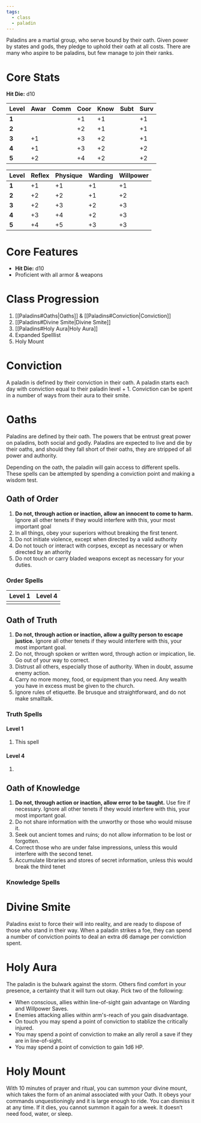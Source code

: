 ```yaml
---
tags:
  - class
  - paladin
---
```

Paladins are a martial group, who serve bound by their oath. Given power by states and gods, they pledge to uphold their oath at all costs. There are many who aspire to be paladins, but few manage to join their ranks.
# Core Stats
**Hit Die:** d10

| **Level** | Awar | Comm | Coor | Know | Subt | Surv |
| --------- | ---- | ---- | ---- | ---- | ---- | ---- |
| **1**     |      |      | +1   | +1   |      | +1   |
| **2**     |      |      | +2   | +1   |      | +1   |
| **3**     | +1   |      | +3   | +2   |      | +1   |
| **4**     | +1   |      | +3   | +2   |      | +2   |
| **5**     | +2   |      | +4   | +2   |      | +2   |

| **Level** | Reflex | Physique | Warding | Willpower |
| --------- | ------ | -------- | ------- | --------- |
| **1**     | +1     | +1       | +1      | +1        |
| **2**     | +2     | +2       | +1      | +2        |
| **3**     | +2     | +3       | +2      | +3        |
| **4**     | +3     | +4       | +2      | +3        |
| **5**     | +4     | +5       | +3      | +3        |
# Core Features
+ **Hit Die:** d10
+ Proficient with all armor & weapons
# Class Progression
1. [[Paladins#Oaths|Oaths]] & [[Paladins#Conviction|Conviction]]
2. [[Paladins#Divine Smite|Divine Smite]]
3. [[Paladins#Holy Aura|Holy Aura]]
4. Expanded Spelllist
5. Holy Mount
# Conviction
A paladin is defined by their conviction in their oath. A paladin starts each day with conviction equal to their paladin level + 1. Conviction can be spent in a number of ways from their aura to their smite.
# Oaths
Paladins are defined by their oath. The powers that be entrust great power on paladins, both social and godly. Paladins are expected to live and die by their oaths, and should they fall short of their oaths, they are stripped of all power and authority.

Depending on the oath, the paladin will gain access to different spells. These spells can be attempted by spending a conviction point and making a wisdom test.
## Oath of Order
1. **Do not, through action or inaction, allow an innocent to come to harm.** Ignore all other tenets if they would interfere with this, your most important goal
2. In all things, obey your superiors without breaking the first tenent.
3. Do not initiate violence, except when directed by a valid authority
4. Do not touch or interact with corpses, except as necessary or when directed by an athority
5. Do not touch or carry bladed weapons except as necessary for your duties.
### Order Spells
| Level 1 | Level 4 |
| ------- | ------- |
|         |         |

## Oath of Truth
1. **Do not, through action or inaction, allow a guilty person to escape justice.** Ignore all other tenets if they would interfere with this, your most important goal.
2. Do not, through spoken or written word, through action or impication, lie. Go out of your way to correct.
3. Distrust all others, especially those of authority. When in doubt, assume enemy action.
4. Carry no more money, food, or equipment than you need. Any wealth you have in excess must be given to the church.
5. Ignore rules of etiquette. Be brusque and straightforward, and do not make smalltalk.
### Truth Spells
#### Level 1
1. This spell
#### Level 4
1. 

## Oath of Knowledge
1. **Do not, through action or inaction, allow error to be taught.** Use fire if necessary. Ignore all other tenets if they would interfere with this, your most important goal.
2. Do not share information with the unworthy or those who would misuse it.
3. Seek out ancient tomes and ruins; do not allow information to be lost or forgotten.
4. Correct those who are under false impressions, unless this would interfere with the second tenet.
5. Accumulate libraries and stores of secret information, unless this would break the third tenet
### Knowledge Spells
# Divine Smite
Paladins exist to force their will into reality, and are ready to dispose of those who stand in their way. When a paladin strikes a foe, they can spend a number of conviction points to deal an extra d6 damage per conviction spent.
# Holy Aura
The paladin is the bulwark against the storm. Others find comfort in your presence, a certainty that it will turn out okay. Pick two of the following:
+ When conscious, allies within line-of-sight gain advantage on Warding and Willpower Saves.
+ Enemies attacking allies within arm's-reach of you gain disadvantage.
+ On touch you may spend a point of conviction to stablize the critically injured.
+ You may spend a point of conviction to make an ally reroll a save if they are in line-of-sight.
+ You may spend a point of conviction to gain 1d6 HP.
# Holy Mount
With 10 minutes of prayer and ritual, you can summon your divine mount, which takes the form of an animal associated with your Oath. It obeys your commands unquestioningly and it is large enough to ride. You can dismiss it at any time. If it dies, you cannot summon it again for a week. It doesn’t need food, water, or sleep.